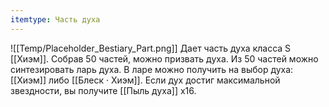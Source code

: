 ```yaml
---
itemtype: Часть духа
---
```

![[Temp/Placeholder_Bestiary_Part.png]]
Дает часть духа класса S [[Хиэм]]. Собрав 50 частей, можно призвать духа. Из 50 частей можно синтезировать ларь духа. В ларе можно получить на выбор духа: [[Хиэм]] либо [[Блеск · Хиэм]]. Если дух достиг максимальной звездности, вы получите [[Пыль духа]] х16.
